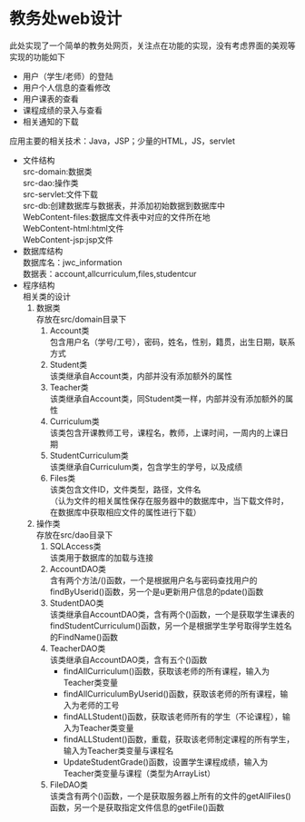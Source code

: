 <h1>教务处web设计</h1>
此处实现了一个简单的教务处网页，关注点在功能的实现，没有考虑界面的美观等
实现的功能如下
<ul>
  <li>用户（学生/老师）的登陆</li>
  <li>用户个人信息的查看修改</li>
  <li>用户课表的查看</li>
  <li>课程成绩的录入与查看</li>
  <li>相关通知的下载</li>
</ul>
应用主要的相关技术：Java，JSP；少量的HTML，JS，servlet<br/>
<ul>
  <li>
    文件结构<br/>
    src-domain:数据类<br/>
    src-dao:操作类<br/>
    src-servlet:文件下载<br/>
    src-db:创建数据库与数据表，并添加初始数据到数据库中<br/>
    WebContent-files:数据库文件表中对应的文件所在地<br/>
    WebContent-html:html文件<br/>
    WebContent-jsp:jsp文件<br/>
  </li>
  <li>
    数据库结构<br/>
    数据库名：jwc_information<br/>
    数据表：account,allcurriculum,files,studentcur<br/>
  </li>
  <li>
    程序结构<br/>
    相关类的设计
      <ol>
        <li>
        数据类<br/>存放在src/domain目录下
          <ol>
             <li>
              Account类<br/>
              包含用户名（学号/工号），密码，姓名，性别，籍贯，出生日期，联系方式
            </li>
            <li>
              Student类<br/>
              该类继承自Account类，内部并没有添加额外的属性
            </li>
            <li>
              Teacher类<br/>
              该类继承自Account类，同Student类一样，内部并没有添加额外的属性
            </li>
            <li>
              Curriculum类<br/>
              该类包含开课教师工号，课程名，教师，上课时间，一周内的上课日期
            </li>
            <li>
              StudentCurriculum类<br/>
              该类继承自Curriculum类，包含学生的学号，以及成绩
            </li>
            <li>
              Files类<br/>
              该类包含文件ID，文件类型，路径，文件名<br/>
              （认为文件的相关属性保存在服务器中的数据库中，当下载文件时，在数据库中获取相应文件的属性进行下载）
            </li>
          </ol>
        </li>
        <li>
        操作类<br/>存放在src/dao目录下
          <ol>
            <li>
              SQLAccess类<br/>
              该类用于数据库的加载与连接
            </li>
            <li>
              AccountDAO类<br/>
              含有两个方法/()函数，一个是根据用户名与密码查找用户的findByUserid()函数，另一个是u更新用户信息的pdate()函数
            </li>
            <li>
              StudentDAO类<br/>
              该类继承自AccountDAO类，含有两个()函数，一个是获取学生课表的findStudentCurriculum()函数，另一个是根据学生学号取得学生姓名的FindName()函数
            </li>
            <li>
              TeacherDAO类<br/>
              该类继承自AccountDAO类，含有五个()函数
              <ul>
                <li>findAllCurriculum()函数，获取该老师的所有课程，输入为Teacher类变量</li>
                <li>findAllCurriculumByUserid()函数，获取该老师的所有课程，输入为老师的工号</li>
                <li>findALLStudent()函数，获取该老师所有的学生（不论课程），输入为Teacher类变量</li>
                <li>findALLStudent()函数，重载，获取该老师制定课程的所有学生，输入为Teacher类变量与课程名</li>
                <li>UpdateStudentGrade()函数，设置学生课程成绩，输入为Teacher类变量与课程（类型为ArrayList<StudentCurriculum>）</li>
              </ul>
            </li>
            <li>
              FileDAO类<br/>
              该类含有两个()函数，一个是获取服务器上所有的文件的getAllFiles()函数，另一个是获取指定文件信息的getFile()函数
            </li>
          <ol>
        </li>
      </ol>
      </ul>
  </li>
</ul>
